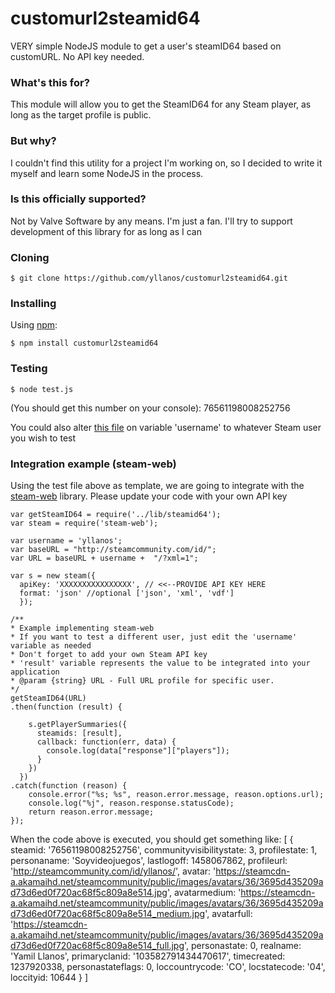 # customurl2steamid64
VERY simple NodeJS module to get a user's steamID64 based on customURL. No API key needed.

### What's this for?
This module will allow you to get the SteamID64 for any Steam player, as long as the target profile is public.

### But why?
I couldn't find this utility for a project I'm working on, so I decided to write it myself and learn some NodeJS in the process.

### Is this officially supported?
Not by Valve Software by any means. I'm just a fan. I'll try to support development of this library for as long as I can

### Cloning
    $ git clone https://github.com/yllanos/customurl2steamid64.git

### Installing
Using [npm](https://www.npmjs.com/):

    $ npm install customurl2steamid64

### Testing
    $ node test.js

(You should get this number on your console):
    76561198008252756

You could also alter [this file](../blob/master/test.js) on variable 'username' to whatever Steam user you wish to test

### Integration example (steam-web)
Using the test file above as template, we are going to integrate with the [steam-web](https://www.npmjs.com/package/steam-web) library. Please update your code with your own API key

    var getSteamID64 = require('../lib/steamid64');
    var steam = require('steam-web');

    var username = 'yllanos';
    var baseURL = "http://steamcommunity.com/id/";
    var URL = baseURL + username +  "/?xml=1";

    var s = new steam({
      apiKey: 'XXXXXXXXXXXXXXXX', // <<--PROVIDE API KEY HERE
      format: 'json' //optional ['json', 'xml', 'vdf']
      });

    /**
    * Example implementing steam-web
    * If you want to test a different user, just edit the 'username' variable as needed
    * Don't forget to add your own Steam API key
    * 'result' variable represents the value to be integrated into your application
    * @param {string} URL - Full URL profile for specific user.
    */
    getSteamID64(URL)
    .then(function (result) {

        s.getPlayerSummaries({
          steamids: [result],
          callback: function(err, data) {
            console.log(data["response"]["players"]);
          }
        })
      })
    .catch(function (reason) {
        console.error("%s; %s", reason.error.message, reason.options.url);
        console.log("%j", reason.response.statusCode);
        return reason.error.message;
    });

When the code above is executed, you should get something like:
    [ { steamid: '76561198008252756',
        communityvisibilitystate: 3,
        profilestate: 1,
        personaname: 'Soyvideojuegos',
        lastlogoff: 1458067862,
        profileurl: 'http://steamcommunity.com/id/yllanos/',
        avatar: 'https://steamcdn-a.akamaihd.net/steamcommunity/public/images/avatars/36/3695d435209ad73d6ed0f720ac68f5c809a8e514.jpg',
        avatarmedium: 'https://steamcdn-a.akamaihd.net/steamcommunity/public/images/avatars/36/3695d435209ad73d6ed0f720ac68f5c809a8e514_medium.jpg',
        avatarfull: 'https://steamcdn-a.akamaihd.net/steamcommunity/public/images/avatars/36/3695d435209ad73d6ed0f720ac68f5c809a8e514_full.jpg',
        personastate: 0,
        realname: 'Yamil Llanos',
        primaryclanid: '103582791434470617',
        timecreated: 1237920338,
        personastateflags: 0,
        loccountrycode: 'CO',
        locstatecode: '04',
        loccityid: 10644 } ]
